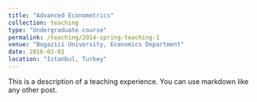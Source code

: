 ```yaml
---
title: "Advanced Econometrics"
collection: teaching
type: "Undergraduate course"
permalink: /teaching/2014-spring-teaching-1
venue: "Bogazici University, Economics Department"
date: 2016-02-01
location: "Istanbul, Turkey"
---
```


This is a description of a teaching experience. You can use markdown like any other post.

